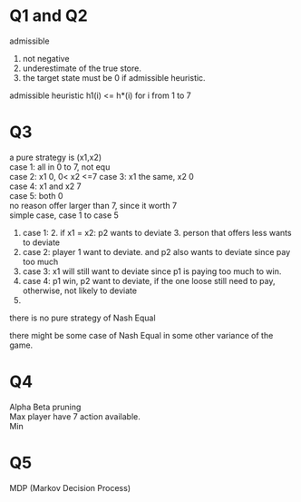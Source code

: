 # Q1 and Q2  

admissible 
1. not negative  
2. underestimate of the true store.  
3. the target state must be 0 if  admissible heuristic.  
  
 admissible heuristic
h1(i) <= h*(i) for i from 1 to 7  


# Q3 
a pure strategy is (x1,x2)  
case 1: all in 0 to 7, not equ  
case 2: x1 0, 0< x2 <=7
case 3: x1 the same, x2 0  
case 4: x1 and x2 7  
case 5: both 0  
no reason offer larger than 7, since it worth 7  
simple case, case 1 to case 5  
1. case 1: 
   2. if x1 = x2: p2 wants to deviate 
   3. person that offers less wants to deviate 
2. case 2: player 1 want to deviate. and p2 also wants to deviate since pay too much  
3. case 3: x1 will still want to deviate since p1 is paying too much to win.  
4. case 4: p1 win, p2 want to deviate, if the one loose still need to pay, otherwise, not likely to deviate 
5. 

there is no pure strategy of Nash Equal  

there might be some case of Nash Equal in some other variance of the game.  
  
# Q4  
Alpha Beta pruning  
 Max player have 7 action available.  
Min  

# Q5  
MDP (Markov Decision Process)   

